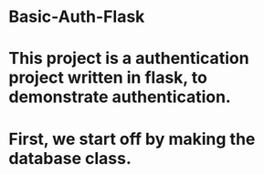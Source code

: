 # Basic-Auth-Flask
# This project is a authentication project written in flask, to demonstrate authentication.
# First, we start off by making the database class.